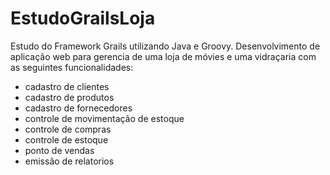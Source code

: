 # EstudoGrailsLoja
 Estudo do Framework Grails utilizando Java e Groovy.
Desenvolvimento de aplicação web para gerencia de uma loja de móvies e uma vidraçaria com as seguintes funcionalidades:
- cadastro de clientes
- cadastro de produtos
- cadastro de fornecedores
- controle de movimentação de estoque
- controle de compras
- controle de estoque 
- ponto de vendas
- emissão de relatorios
